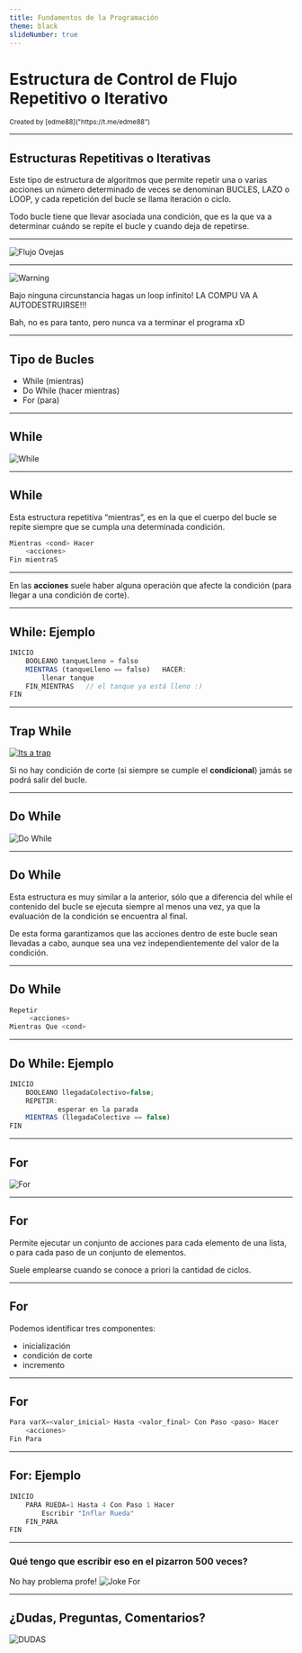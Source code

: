 ```yaml
---
title: Fundamentos de la Programación
theme: black
slideNumber: true
---
```


# Estructura de Control de Flujo Repetitivo o Iterativo
<small>
Created by <i class="fab fa-telegram"></i>
[edme88]("https://t.me/edme88")
</small>

---
## Estructuras Repetitivas o Iterativas
Este tipo de estructura de algoritmos que permite repetir una o varias acciones un número determinado de veces 
se denominan BUCLES, LAZO o LOOP, y cada repetición del bucle se llama iteración o ciclo.

Todo bucle tiene que llevar asociada una condición, que es la que va a determinar cuándo se repite el bucle y cuando deja de repetirse.
   
---
![Flujo Ovejas](images/U2_control_flujo/flujo_ovejas.png)

---
![Warning](images/warning.png)

Bajo ninguna circunstancia hagas un loop infinito! LA COMPU VA A AUTODESTRUIRSE!!!

Bah, no es para tanto, pero nunca va a terminar el programa xD
   
---
## Tipo de Bucles
* While (mientras)
* Do While (hacer mientras)
* For (para)

---
## While
![While](images/U2_control_flujo/while.png)

---
## While
Esta estructura repetitiva “mientras”, es en la que el cuerpo del bucle se repite siempre que se cumpla una determinada condición.

````javascript
Mientras <cond> Hacer
    <acciones>
Fin mientraS
````

---
En las **acciones** suele haber alguna operación que afecte la condición (para llegar a una condición de corte).

---
## While: Ejemplo
````javascript
INICIO
    BOOLEANO tanqueLleno = falso
    MIENTRAS (tanqueLleno == falso)   HACER:
        llenar tanque
    FIN_MIENTRAS   // el tanque ya está lleno :)
FIN
````

---
## Trap While
[![Its a trap](images/U2_control_flujo/its_trap_flow.png)](https://www.youtube.com/watch?v=wk-6DPrcMv4#t=14s)

Si no hay condición de corte (si siempre se cumple el **condicional**) jamás se podrá salir del bucle.

---
## Do While
![Do While](images/U2_control_flujo/do_while.png)

---
## Do While
Esta estructura es muy similar a la anterior, sólo que a diferencia del while el contenido del bucle se ejecuta siempre al menos una vez, ya que la evaluación de la condición se encuentra al final.

De esta forma garantizamos que las acciones dentro de este bucle sean llevadas a cabo, aunque sea una vez independientemente del valor de la condición.

---
## Do While
````javascript
Repetir 
     <acciones>
Mientras Que <cond>
````

---
## Do While: Ejemplo
````javascript
INICIO
    BOOLEANO llegadaColectivo=false;
    REPETIR:
            esperar en la parada
    MIENTRAS (llegadaColectivo == false)
FIN
````

---
## For
![For](images/U2_control_flujo/for.png)

---
## For
Permite ejecutar un conjunto de acciones para cada elemento de una lista, o para cada paso de un conjunto de  elementos.

Suele emplearse cuando se conoce a priori la cantidad de ciclos.

---
## For
Podemos identificar tres componentes:
* inicialización
* condición de corte
* incremento

---
## For
````javascript
Para varX=<valor_inicial> Hasta <valor_final> Con Paso <paso> Hacer
    <acciones>
Fin Para
````

---
## For: Ejemplo
```javascript
INICIO
    PARA RUEDA=1 Hasta 4 Con Paso 1 Hacer
        Escribir "Inflar Rueda"
    FIN_PARA 
FIN
```

---
### Qué tengo que escribir eso en el pizarron 500 veces?
No hay problema profe!
![Joke For](images/U2_control_flujo/joke_for.jpg)

---
## ¿Dudas, Preguntas, Comentarios?
![DUDAS](images/pregunta.gif)
